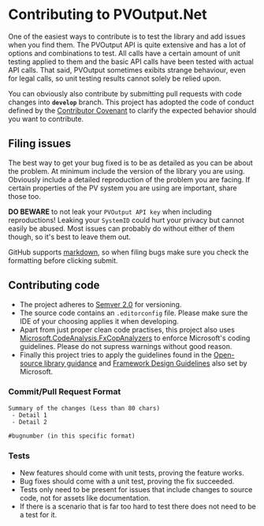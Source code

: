 # Contributing to PVOutput.Net

One of the easiest ways to contribute is to test the library and add issues when you find them. The PVOutput API is quite extensive and has a lot of options and combinations to test. All calls have a certain amount of unit testing applied to them and the basic API calls have been tested with actual API calls. That said, PVOutput sometimes exibits strange behaviour, even for legal calls, so unit testing results cannot solely be relied upon.

You can obviously also contribute by submitting pull requests with code changes into **`develop`** branch. This project has adopted the code of conduct defined by the [Contributor Covenant](http://contributor-covenant.org/) to clarify the expected behavior should you want to contribute.

## Filing issues

The best way to get your bug fixed is to be as detailed as you can be about the problem. At minimum include the version of the library you are using. Obviously include a detailed reproduction of the problem you are facing. If certain properties of the PV system you are using are important, share those too.

**DO BEWARE** to not leak your `PVOutput API key` when including reproductions! Leaking your `SystemID` could hurt your privacy but cannot easily be abused.
Most issues can probably do without either of them though, so it's best to leave them out.

GitHub supports [markdown](https://guides.github.com/features/mastering-markdown/), so when filing bugs make sure you check the formatting before clicking submit.

## Contributing code

- The project adheres to [Semver 2.0](https://semver.org/) for versioning.
- The source code contains an `.editorconfig` file. Please make sure the IDE of your choosing applies it when developing.
- Apart from just proper clean code practises, this project also uses [Microsoft.CodeAnalysis.FxCopAnalyzers](https://www.nuget.org/packages/Microsoft.CodeAnalysis.FxCopAnalyzers/) to enforce Microsoft's coding guidelines. Please do not supress warnings without good reason.
- Finally this project tries to apply the guidelines found in the [Open-source library guidance](https://docs.microsoft.com/en-us/dotnet/standard/library-guidance/) and [Framework Design Guidelines](https://docs.microsoft.com/en-us/dotnet/standard/design-guidelines/index) also set by Microsoft.

### Commit/Pull Request Format

```plaintext
Summary of the changes (Less than 80 chars)
 - Detail 1
 - Detail 2

#bugnumber (in this specific format)
```

### Tests

- New features should come with unit tests, proving the feature works.
- Bug fixes should come with a unit test, proving the fix succeeded.
- Tests only need to be present for issues that include changes to source code, not for assets like documentation.
- If there is a scenario that is far too hard to test there does not need to be a test for it.

